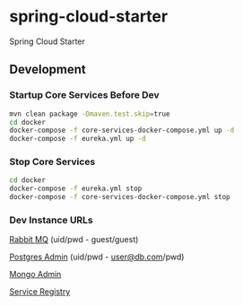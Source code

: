 # spring-cloud-starter
Spring Cloud Starter

## Development

### Startup Core Services Before Dev
```bash
mvn clean package -Dmaven.test.skip=true
cd docker
docker-compose -f core-services-docker-compose.yml up -d
docker-compose -f eureka.yml up -d
```
### Stop Core Services
```bash
cd docker
docker-compose -f eureka.yml stop
docker-compose -f core-services-docker-compose.yml stop
```
### Dev Instance URLs
[Rabbit MQ](http://localhost:15672/) (uid/pwd - guest/guest)

[Postgres Admin](http://localhost:5431) (uid/pwd - user@db.com/pwd)

[Mongo Admin](http://localhost:27016)

[Service Registry](http://localhost:8761)

